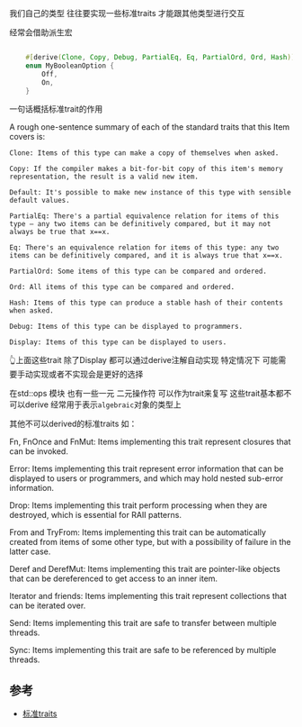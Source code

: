我们自己的类型 往往要实现一些标准traits 才能跟其他类型进行交互

经常会借助派生宏

~~~rust

    #[derive(Clone, Copy, Debug, PartialEq, Eq, PartialOrd, Ord, Hash)]
    enum MyBooleanOption {
        Off,
        On,
    }

~~~

一句话概括标准trait的作用

A rough one-sentence summary of each of the standard traits that this Item covers is:

    Clone: Items of this type can make a copy of themselves when asked.

    Copy: If the compiler makes a bit-for-bit copy of this item's memory representation, the result is a valid new item.

    Default: It's possible to make new instance of this type with sensible default values.

    PartialEq: There's a partial equivalence relation for items of this type – any two items can be definitively compared, but it may not always be true that x==x.

    Eq: There's an equivalence relation for items of this type: any two items can be definitively compared, and it is always true that x==x.

    PartialOrd: Some items of this type can be compared and ordered.

    Ord: All items of this type can be compared and ordered.

    Hash: Items of this type can produce a stable hash of their contents when asked.

    Debug: Items of this type can be displayed to programmers.

    Display: Items of this type can be displayed to users.

👆上面这些trait 除了Display 都可以通过derive注解自动实现 特定情况下 可能需要手动实现或者不实现会是更好的选择


在std::ops 模块 也有一些一元 二元操作符 可以作为trait来复写 这些trait基本都不可以derive 经常用于表示`algebraic`对象的类型上

其他不可以derived的标准traits 如：

Fn, FnOnce and FnMut: Items implementing this trait represent closures that can be invoked. 

Error: Items implementing this trait represent error information that can be displayed to users or programmers, and which may hold nested sub-error information. 

Drop: Items implementing this trait perform processing when they are destroyed, which is essential for RAII patterns. 

From and TryFrom: Items implementing this trait can be automatically created from items of some other type, but with a possibility of failure in the latter case.

Deref and DerefMut: Items implementing this trait are pointer-like objects that can be dereferenced to get access to an inner item. 

Iterator and friends: Items implementing this trait represent collections that can be iterated over.

Send: Items implementing this trait are safe to transfer between multiple threads. 

Sync: Items implementing this trait are safe to be referenced by multiple threads. 




## 参考
- [标准traits](https://www.lurklurk.org/effective-rust/std-traits.html)